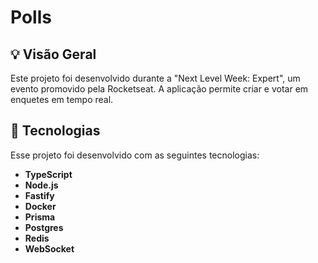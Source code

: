 # Polls 

## 💡 Visão Geral

Este projeto foi desenvolvido durante a "Next Level Week: Expert", um evento promovido pela Rocketseat. A aplicação permite criar e votar em enquetes em tempo real.

## 🚀 Tecnologias

Esse projeto foi desenvolvido com as seguintes tecnologias:

- **TypeScript**
- **Node.js**
- **Fastify**
- **Docker**
- **Prisma**
- **Postgres**
- **Redis**
- **WebSocket**